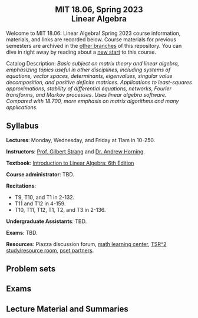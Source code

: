 <h2 align="center">
  MIT 18.06, Spring 2023<br />
  Linear Algebra
</h2> 

Welcome to MIT 18.06: Linear Algebra! Spring 2023 course information, materials, and links are recorded below. Course materials for previous semesters are archived in the [other branches](https://docs.github.com/en/repositories/configuring-branches-and-merges-in-your-repository/managing-branches-in-your-repository/viewing-branches-in-your-repository) of this repository. You can dive in right away by reading about a [new start](https://github.com/mitmath/1806/blob/master/notes/Introduction%20to%20Linear%20Algebra%206th%20edition%20and%20A%20%3D%20CR_04.pdf) to this course.

Catalog Description: *Basic subject on matrix theory and linear algebra, emphasizing topics useful in other disciplines, including systems of equations, vector spaces, determinants, eigenvalues, singular value decomposition, and positive definite matrices. Applications to least-squares approximations, stability of differential equations, networks, Fourier transforms, and Markov processes. Uses linear algebra software. Compared with 18.700, more emphasis on matrix algorithms and many applications.*

## Syllabus

**Lectures**: Monday, Wednesday, and Friday at 11am in 10-250.

**Instructors**: [Prof. Gilbert Strang](https://math.mit.edu/~gs/) and [Dr. Andrew Horning](https://math.mit.edu/directory/profile.html?pid=2334).  

**Textbook**: [Introduction to Linear Algebra: 6th Edition](http://eduapps.mit.edu/textbook/books.html?Term=2023SP&Subject=18.06)

**Course administrator**: TBD.

**Recitations**:

 * T9, T10, and T1 in 2-132.
 * T11 and T12 in 4-159.
 * T10, T11, T12, T1, T2, and T3 in 2-136.

**Undergraduate Assistants**: TBD.

**Exams**: TBD.

**Resources**: Piazza discussion forum, [math learning center](https://math.mit.edu/learningcenter/), [TSR^2 study/resource room](https://ome.mit.edu/programs/talented-scholars-resource-room-tsr2), [pset partners](https://psetpartners.mit.edu/).

## Problem sets

## Exams

## Lecture Material and Summaries
